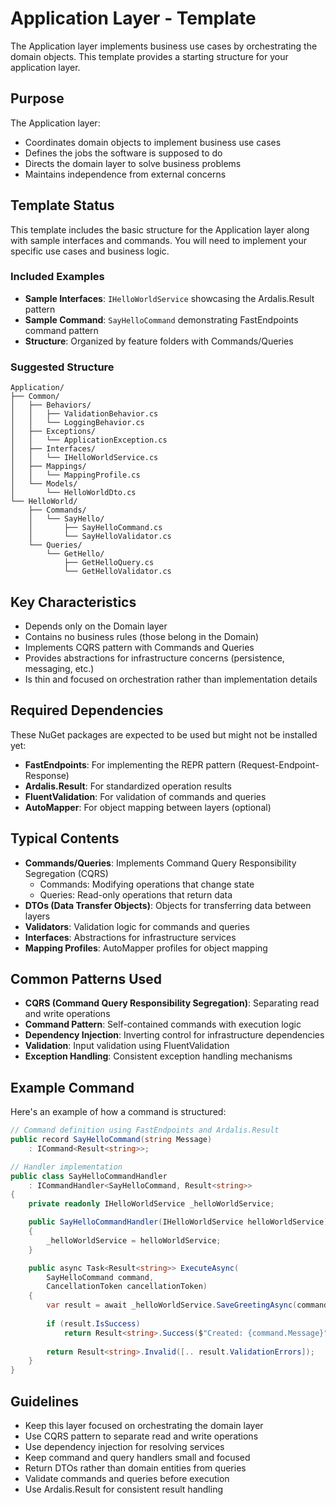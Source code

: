 # Application Layer - Template

The Application layer implements business use cases by orchestrating the domain objects. This template provides a starting structure for your application layer.

## Purpose

The Application layer:

- Coordinates domain objects to implement business use cases
- Defines the jobs the software is supposed to do
- Directs the domain layer to solve business problems
- Maintains independence from external concerns

## Template Status

This template includes the basic structure for the Application layer along with sample interfaces and commands. You will need to implement your specific use cases and business logic.

### Included Examples

- **Sample Interfaces**: `IHelloWorldService` showcasing the Ardalis.Result pattern
- **Sample Command**: `SayHelloCommand` demonstrating FastEndpoints command pattern
- **Structure**: Organized by feature folders with Commands/Queries

### Suggested Structure

```
Application/
├── Common/
│   ├── Behaviors/
│   │   ├── ValidationBehavior.cs
│   │   └── LoggingBehavior.cs
│   ├── Exceptions/
│   │   └── ApplicationException.cs
│   ├── Interfaces/
│   │   └── IHelloWorldService.cs
│   ├── Mappings/
│   │   └── MappingProfile.cs
│   └── Models/
│       └── HelloWorldDto.cs
└── HelloWorld/
    ├── Commands/
    │   └── SayHello/
    │       ├── SayHelloCommand.cs
    │       └── SayHelloValidator.cs
    └── Queries/
        └── GetHello/
            ├── GetHelloQuery.cs
            └── GetHelloValidator.cs
```

## Key Characteristics

- Depends only on the Domain layer
- Contains no business rules (those belong in the Domain)
- Implements CQRS pattern with Commands and Queries
- Provides abstractions for infrastructure concerns (persistence, messaging, etc.)
- Is thin and focused on orchestration rather than implementation details

## Required Dependencies

These NuGet packages are expected to be used but might not be installed yet:

- **FastEndpoints**: For implementing the REPR pattern (Request-Endpoint-Response)
- **Ardalis.Result**: For standardized operation results
- **FluentValidation**: For validation of commands and queries
- **AutoMapper**: For object mapping between layers (optional)

## Typical Contents

- **Commands/Queries**: Implements Command Query Responsibility Segregation (CQRS)
  - Commands: Modifying operations that change state
  - Queries: Read-only operations that return data
- **DTOs (Data Transfer Objects)**: Objects for transferring data between layers
- **Validators**: Validation logic for commands and queries
- **Interfaces**: Abstractions for infrastructure services
- **Mapping Profiles**: AutoMapper profiles for object mapping

## Common Patterns Used

- **CQRS (Command Query Responsibility Segregation)**: Separating read and write operations
- **Command Pattern**: Self-contained commands with execution logic
- **Dependency Injection**: Inverting control for infrastructure dependencies
- **Validation**: Input validation using FluentValidation
- **Exception Handling**: Consistent exception handling mechanisms

## Example Command

Here's an example of how a command is structured:

```csharp
// Command definition using FastEndpoints and Ardalis.Result
public record SayHelloCommand(string Message)
    : ICommand<Result<string>>;

// Handler implementation
public class SayHelloCommandHandler
    : ICommandHandler<SayHelloCommand, Result<string>>
{
    private readonly IHelloWorldService _helloWorldService;

    public SayHelloCommandHandler(IHelloWorldService helloWorldService)
    {
        _helloWorldService = helloWorldService;
    }

    public async Task<Result<string>> ExecuteAsync(
        SayHelloCommand command,
        CancellationToken cancellationToken)
    {
        var result = await _helloWorldService.SaveGreetingAsync(command.Message, cancellationToken);
        
        if (result.IsSuccess)
            return Result<string>.Success($"Created: {command.Message}");
            
        return Result<string>.Invalid([.. result.ValidationErrors]);
    }
}
```

## Guidelines

- Keep this layer focused on orchestrating the domain layer
- Use CQRS pattern to separate read and write operations
- Use dependency injection for resolving services
- Keep command and query handlers small and focused
- Return DTOs rather than domain entities from queries
- Validate commands and queries before execution
- Use Ardalis.Result for consistent result handling
